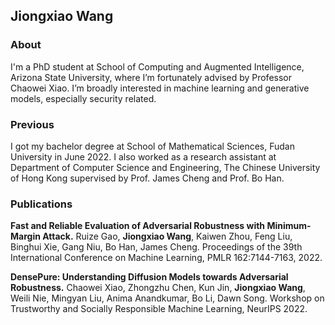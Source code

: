 ## Jiongxiao Wang

### About
I'm a PhD student at School of Computing and Augmented Intelligence, Arizona State University, where I’m fortunately advised by Professor Chaowei Xiao. I’m broadly interested in machine learning and generative models, especially security related.

### Previous
I got my bachelor degree at School of Mathematical Sciences, Fudan University in June 2022. I also worked as a research assistant at Department of Computer Science and Engineering, The Chinese University of Hong Kong supervised by Prof. James Cheng and Prof. Bo Han.

### Publications
**Fast and Reliable Evaluation of Adversarial Robustness with Minimum-Margin Attack.**
Ruize Gao, **Jiongxiao Wang**, Kaiwen Zhou, Feng Liu, Binghui Xie, Gang Niu, Bo Han, James Cheng.
Proceedings of the 39th International Conference on Machine Learning, PMLR 162:7144-7163, 2022.

**DensePure: Understanding Diffusion Models towards Adversarial Robustness.**
Chaowei Xiao, Zhongzhu Chen, Kun Jin, **Jiongxiao Wang**, Weili Nie, Mingyan Liu, Anima Anandkumar, Bo Li, Dawn Song.
Workshop on Trustworthy and Socially Responsible Machine Learning, NeurIPS 2022.

